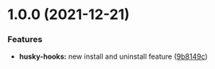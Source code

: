 # 1.0.0 (2021-12-21)


### Features

* **husky-hooks:** new install and uninstall feature ([9b8149c](https://github.com/anyblue/husky-hooks/commit/9b8149c769fc132b22a055ad253f66baff572de0))



